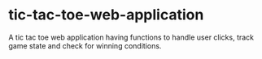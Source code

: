 # tic-tac-toe-web-application
A tic tac toe web application having functions to handle user clicks, track game state and check for winning conditions.
